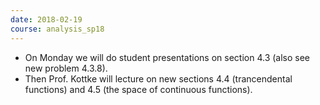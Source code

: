 ```yaml
---
date: 2018-02-19
course: analysis_sp18
---
```


- On Monday we will do student presentations on section 4.3 (also see new problem 4.3.8).
- Then Prof. Kottke will lecture on new sections 4.4 (trancendental functions) and 4.5 (the space of continuous functions).
